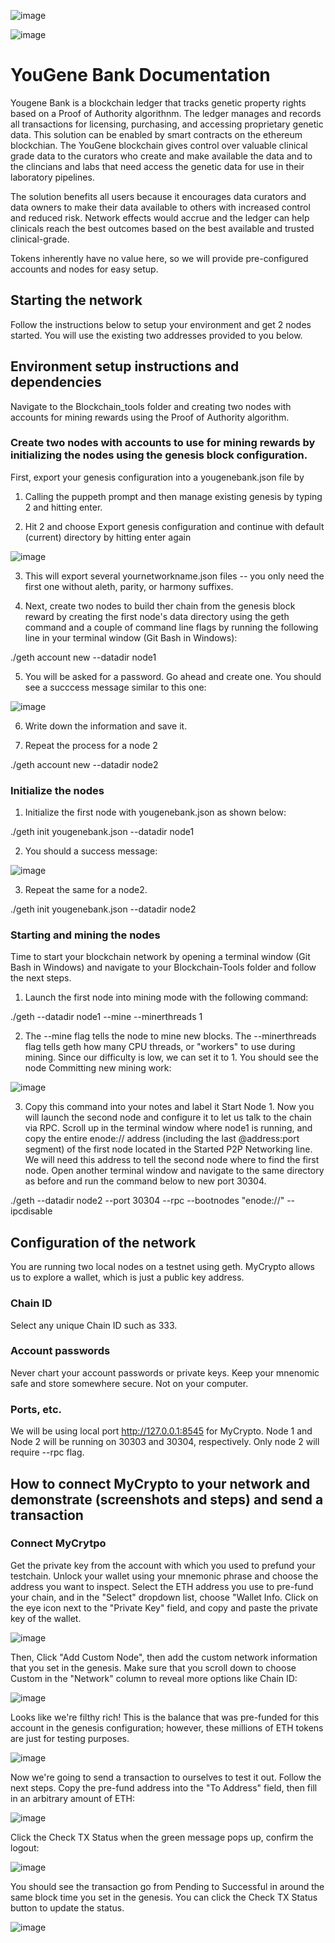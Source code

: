 
![image](safety.jpg)

![image](YG.png)

# YouGene Bank Documentation

Yougene Bank is a blockchain ledger that tracks genetic property rights based on a Proof of Authority algorithnm.  The ledger manages and records all transactions for licensing, purchasing, and accessing proprietary genetic data. This solution can be enabled by smart contracts on the ethereum blockchian. The YouGene blockchain gives control over valuable clinical grade data to the curators who create and make available the data and to the clincians and labs that need access the genetic data for use in their laboratory pipelines.

The solution benefits all users because it encourages data curators and data owners to make their data available to others with increased control and reduced risk. Network effects would accrue and the ledger can help clinicals reach the best outcomes based on the best available and trusted clinical-grade.

Tokens inherently have no value here, so we will provide pre-configured accounts and nodes for easy setup.


## Starting the network

Follow the instructions below to setup your environment and get 2 nodes started. You will use the existing two addresses provided to you below.  


## Environment setup instructions and dependencies

Navigate to the Blockchain_tools folder and creating two nodes with accounts for mining rewards using the Proof of Authority algorithm.  

### Create two nodes with accounts to use for mining rewards by initializing the nodes using the genesis block configuration.

First, export your genesis configuration into a yougenebank.json file by 

1. Calling the puppeth prompt and then manage existing genesis by typing 2 and hitting enter.

2. Hit 2 and choose Export genesis configuration and continue with default (current) directory by hitting enter again

![image](Capture1.PNG)

3. This will export several yournetworkname.json files -- you only need the first one without aleth, parity, or harmony suffixes. 

4. Next, create two nodes to build ther chain from the genesis block reward by creating the first node's data directory using the geth command and a couple of command line flags by running the following line in your terminal window (Git Bash in Windows):

./geth account new --datadir node1

5. You will be asked for a password. Go ahead and create one.  You should see a succcess message similar to this one:

![image](Capture2.PNG)

6. Write down the information and save it.

7. Repeat the process for a node 2

./geth account new --datadir node2


### Initialize the nodes

1. Initialize the first node with yougenebank.json as shown below:

./geth init yougenebank.json --datadir node1

2. You should a success message:

![image](Capture3.PNG)

3. Repeat the same for a node2.

./geth init yougenebank.json --datadir node2


### Starting and mining the nodes

Time to start your blockchain network by opening a terminal window (Git Bash in Windows) and navigate to your Blockchain-Tools folder and follow the next steps.

1. Launch the first node into mining mode with the following command:

./geth --datadir node1 --mine --minerthreads 1

2.  The --mine flag tells the node to mine new blocks. The --minerthreads flag tells geth how many CPU threads, or "workers" to use during mining. Since our difficulty is low, we can set it to 1. You should see the node Committing new mining work:

![image](Capture4.PNG)

3.  Copy this command into your notes and label it Start Node 1. Now you will launch the second node and configure it to let us talk to the chain via RPC.  Scroll up in the terminal window where node1 is running, and copy the entire enode:// address (including the last @address:port segment) of the first node located in the Started P2P Networking line. We will need this address to tell the second node where to find the first node. Open another terminal window and navigate to the same directory as before and run the command below to new port 30304.

./geth --datadir node2 --port 30304 --rpc --bootnodes "enode://<replace with node1 enode address>" --ipcdisable



## Configuration of the network

You are running two local nodes on a testnet using geth. MyCrypto allows us to explore a wallet, which is just a public key address. 

### Chain ID

Select any unique Chain ID such as 333.

### Account passwords

Never chart your account passwords or private keys. Keep your mnenomic safe and store somewhere secure. Not on your computer. 

### Ports, etc.

We will be using local port http://127.0.0.1:8545 for MyCrypto. Node 1 and Node 2 will be running on 30303 and 30304, respectively. Only node 2 will require --rpc flag.


## How to connect MyCrypto to your network and demonstrate (screenshots and steps) and send a transaction

### Connect MyCrytpo 

Get the private key from the account with which you used to prefund your testchain.  Unlock your wallet using your mnemonic phrase and choose the address you want to inspect. Select the ETH address you use to pre-fund your chain, and in the "Select" dropdown list, choose "Wallet Info. Click on the eye icon next to the "Private Key" field, and copy and paste the private key of the wallet.

![image](Capture5.PNG)

Then, Click "Add Custom Node", then add the custom network information that you set in the genesis. Make sure that you scroll down to choose Custom in the "Network" column to reveal more options like Chain ID:

![image](Capture6.PNG)

Looks like we're filthy rich! This is the balance that was pre-funded for this account in the genesis configuration; however, these millions of ETH tokens are just for testing purposes.

![image](Capture7.PNG)

Now we're going to send a transaction to ourselves to test it out. Follow the next steps. Copy the pre-fund address into the "To Address" field, then fill in an arbitrary amount of ETH:

![image](Capture8.PNG)

Click the Check TX Status when the green message pops up, confirm the logout:

![image](Capture9.PNG)

You should see the transaction go from Pending to Successful in around the same block time you set in the genesis. You can click the Check TX Status button to update the status.

![image](Capture10.PNG)
